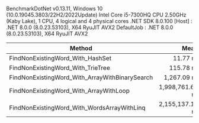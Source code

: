 
BenchmarkDotNet v0.13.11, Windows 10 (10.0.19045.3803/22H2/2022Update)
Intel Core i5-7300HQ CPU 2.50GHz (Kaby Lake), 1 CPU, 4 logical and 4 physical cores
.NET SDK 8.0.100
  [Host]     : .NET 8.0.0 (8.0.23.53103), X64 RyuJIT AVX2
  DefaultJob : .NET 8.0.0 (8.0.23.53103), X64 RyuJIT AVX2


 Method                                         | Mean            | Error         | StdDev         | Rank | Allocated |
----------------------------------------------- |----------------:|--------------:|---------------:|-----:|----------:|
 FindNonExistingWord_With_HashSet               |        11.77 ns |      0.277 ns |       0.559 ns |    1 |         - |
 FindNonExistingWord_With_TrieTree              |       115.78 ns |      1.312 ns |       1.227 ns |    2 |         - |
 FindNonExistingWord_With_ArrayWithBinarySearch |     1,267.09 ns |     17.284 ns |      16.168 ns |    3 |         - |
 FindNonExistingWord_With_ArrayWithLoop         | 1,998,761.61 ns | 75,439.063 ns | 222,433.780 ns |    4 |       2 B |
 FindNonExistingWord_With_WordsArrayWithLinq    | 2,155,137.19 ns | 42,488.478 ns |  37,664.929 ns |    5 |       2 B |
